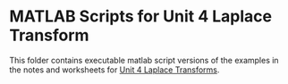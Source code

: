 # MATLAB Scripts for Unit 4 Laplace Transform

This folder contains executable matlab script versions of the examples in the notes and worksheets for [Unit 4 Laplace Transforms](../index).

